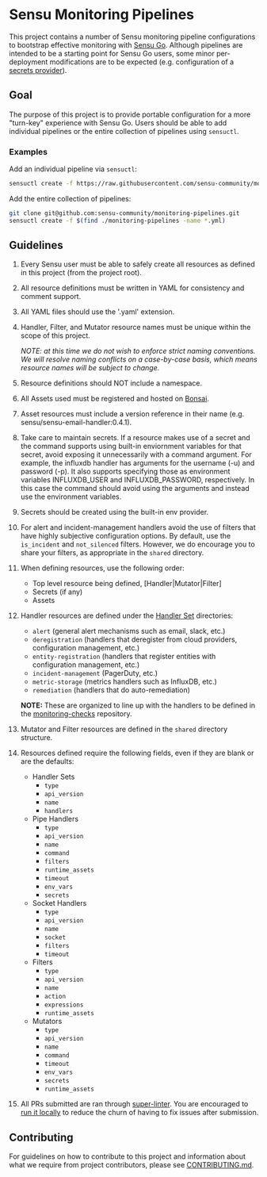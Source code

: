 # Sensu Monitoring Pipelines

This project contains a number of Sensu monitoring pipeline configurations to
bootstrap effective monitoring with [Sensu Go][0]. Although pipelines are
intended to be a starting point for Sensu Go users, some minor per-deployment
modifications are to be expected (e.g. configuration of a [secrets
provider][1]).

## Goal

The purpose of this project is to provide portable configuration for a more
"turn-key" experience with Sensu Go. Users should be able to add individual
pipelines or the entire collection of pipelines using `sensuctl`.

### Examples

Add an individual pipeline via `sensuctl`:

```bash
sensuctl create -f https://raw.githubusercontent.com/sensu-community/monitoring-pipelines/master/metrics/influxdb.yml
```

Add the entire collection of pipelines:

```bash
git clone git@github.com:sensu-community/monitoring-pipelines.git
sensuctl create -f $(find ./monitoring-pipelines -name *.yml)
```

## Guidelines

1. Every Sensu user must be able to safely create all resources as
   defined in this project (from the project root).

2. All resource definitions must be written in YAML for consistency
   and comment support.

3. All YAML files should use the '.yaml' extension.

4. Handler, Filter, and Mutator resource names must be unique within the scope
   of this project.

   _NOTE: at this time we do not wish to enforce strict naming conventions. We
   will resolve naming conflicts on a case-by-case basis, which means resource
   names will be subject to change._

5. Resource definitions should NOT include a namespace.

6. All Assets used must be registered and hosted on
   [Bonsai](https://bonsai.sensu.io).

7. Asset resources must include a version reference in their name
   (e.g. sensu/sensu-email-handler:0.4.1).

8. Take care to maintain secrets. If a resource makes use of a secret and the
   command supports using built-in enviornment variables for that secret,
   avoid exposing it unnecessarily with a command argument.  For example,
   the influxdb handler has arguments for the username (-u) and password (-p).
   It also supports specifying those as environment variables INFLUXDB_USER
   and INFLUXDB_PASSWORD, respectively. In this case the command should avoid
   using the arguments and instead use the environment variables.

9. Secrets should be created using the built-in env provider.

10. For alert and incident-management handlers avoid the use of filters that
    have highly subjective configuration options. By default, use the
    `is_incident` and `not_silenced` filters.  However, we do encourage you
    to share your filters, as appropriate in the `shared` directory.

11. When defining resources, use the following order:
    * Top level resource being defined, [Handler|Mutator|Filter]
    * Secrets (if any)
    * Assets

12. Handler resources are defined under the [Handler Set][2] directories:
    * `alert` (general alert mechanisms such as email, slack, etc.)
    * `deregistration` (handlers that deregister from cloud providers,
      configuration management, etc.)
    * `entity-registration` (handlers that register entities with
      configuration management, etc.)
    * `incident-management` (PagerDuty, etc.)
    * `metric-storage` (metrics handlers such as InfluxDB, etc.)
    * `remediation` (handlers that do auto-remediation)

    **NOTE:** These are organized to line up with the handlers to be defined
    in the [monitoring-checks][3] repository.

13. Mutator and Filter resources are defined in the `shared` directory structure.

14. Resources defined require the following fields, even if they are blank or
    are the defaults:
    * Handler Sets
      * `type`
      * `api_version`
      * `name`
      * `handlers`
    * Pipe Handlers
      * `type`
      * `api_version`
      * `name`
      * `command`
      * `filters`
      * `runtime_assets`
      * `timeout`
      * `env_vars`
      * `secrets`
    * Socket Handlers
      * `type`
      * `api_version`
      * `name`
      * `socket`
      * `filters`
      * `timeout`
    * Filters
      * `type`
      * `api_version`
      * `name`
      * `action`
      * `expressions`
      * `runtime_assets`
    * Mutators
      * `type`
      * `api_version`
      * `name`
      * `command`
      * `timeout`
      * `env_vars`
      * `secrets`
      * `runtime_assets`

15. All PRs submitted are ran through [super-linter](https://github.com/github/super-linter/).
    You are encouraged to [run it locally](https://github.com/github/super-linter/blob/master/docs/run-linter-locally.md)
    to reduce the churn of having to fix issues after submission.

## Contributing

For guidelines on how to contribute to this project and information
about what we require from project contributors, please see
[CONTRIBUTING.md](CONTRIBUTING.md).

[0]: https://sensu.io
[1]: https://docs.sensu.io/sensu-go/latest/guides/secrets-management/
[2]: https://docs.sensu.io/sensu-go/latest/reference/handlers/#handler-sets
[3]: https://github.com/sensu-community/monitoring-checks#handler-list
